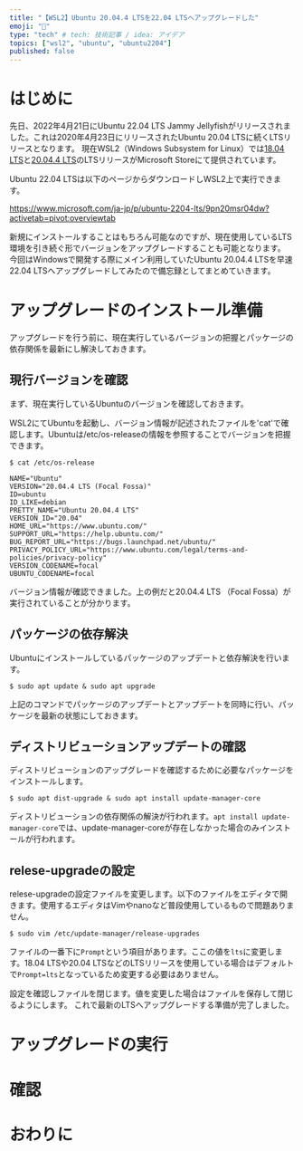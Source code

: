 ```yaml
---
title: "【WSL2】Ubuntu 20.04.4 LTSを22.04 LTSへアップグレードした"
emoji: "💬"
type: "tech" # tech: 技術記事 / idea: アイデア
topics: ["wsl2", "ubuntu", "ubuntu2204"]
published: false
---
```


# はじめに

先日、2022年4月21日にUbuntu 22.04 LTS Jammy Jellyfishがリリースされました。これは2020年4月23日にリリースされたUbuntu 20.04 LTSに続くLTSリリースとなります。
現在WSL2（Windows Subsystem for Linux）では[18.04 LTS](https://www.microsoft.com/ja-jp/p/ubuntu-1804-lts/9n9tngvndl3q?activetab=pivot:overviewtab)と[20.04.4 LTS](https://www.microsoft.com/ja-jp/p/ubuntu-20044-lts/9mttcl66cpxj?activetab=pivot:overviewtab)のLTSリリースがMicrosoft Storeにて提供されています。

Ubuntu 22.04 LTSは以下のページからダウンロードしWSL2上で実行できます。

https://www.microsoft.com/ja-jp/p/ubuntu-2204-lts/9pn20msr04dw?activetab=pivot:overviewtab

新規にインストールすることはもちろん可能なのですが、現在使用しているLTS環境を引き続ぐ形でバージョンをアップグレードすることも可能となります。
今回はWindowsで開発する際にメイン利用していたUbuntu 20.04.4 LTSを早速22.04 LTSへアップグレードしてみたので備忘録としてまとめていきます。

# アップグレードのインストール準備

アップグレードを行う前に、現在実行しているバージョンの把握とパッケージの依存関係を最新にし解決しておきます。

## 現行バージョンを確認

まず、現在実行しているUbuntuのバージョンを確認しておきます。

WSL2にてUbuntuを起動し、バージョン情報が記述されたファイルを'cat'で確認します。Ubuntuは/etc/os-releaseの情報を参照することでバージョンを把握できます。

```shell
$ cat /etc/os-release

NAME="Ubuntu"
VERSION="20.04.4 LTS (Focal Fossa)"
ID=ubuntu
ID_LIKE=debian
PRETTY_NAME="Ubuntu 20.04.4 LTS"
VERSION_ID="20.04"
HOME_URL="https://www.ubuntu.com/"
SUPPORT_URL="https://help.ubuntu.com/"
BUG_REPORT_URL="https://bugs.launchpad.net/ubuntu/"
PRIVACY_POLICY_URL="https://www.ubuntu.com/legal/terms-and-policies/privacy-policy"
VERSION_CODENAME=focal
UBUNTU_CODENAME=focal
```

バージョン情報が確認できました。上の例だと20.04.4 LTS （Focal Fossa）が実行されていることが分かります。

## パッケージの依存解決

Ubuntuにインストールしているパッケージのアップデートと依存解決を行います。

```shell
$ sudo apt update & sudo apt upgrade
```

上記のコマンドでパッケージのアップデートとアップデートを同時に行い、パッケージを最新の状態にしておきます。

## ディストリビューションアップデートの確認

ディストリビューションのアップグレードを確認するために必要なパッケージをインストールします。

```shell
$ sudo apt dist-upgrade & sudo apt install update-manager-core
```

ディストリビューションの依存関係の解決が行われます。`apt install update-manager-core`では、update-manager-coreが存在しなかった場合のみインストールが行われます。

## relese-upgradeの設定

relese-upgradeの設定ファイルを変更します。以下のファイルをエディタで開きます。使用するエディタはVimやnanoなど普段使用しているもので問題ありません。

```shell
$ sudo vim /etc/update-manager/release-upgrades
```

ファイルの一番下に`Prompt`という項目があります。ここの値を`lts`に変更します。18.04 LTSや20.04 LTSなどのLTSリリースを使用している場合はデフォルトで`Prompt=lts`となっているため変更する必要はありません。

設定を確認しファイルを閉じます。値を変更した場合はファイルを保存して閉じるようにします。
これで最新のLTSへアップグレードする準備が完了しました。

# アップグレードの実行

# 確認

# おわりに